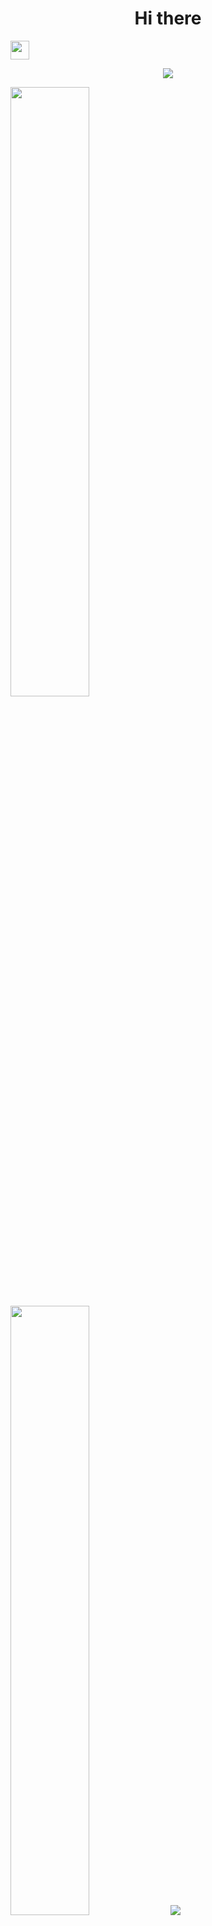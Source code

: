 <h1 align="center">Hi there </h1> <img src="https://media.giphy.com/media/hvRJCLFzcasrR4ia7z/giphy.gif" width="30px">

<p align="center">
  <img src="https://media.giphy.com/media/PLHXDVAtmigIXZEOGa/giphy.gif" />
</p>


<img height="50%" width="auto" src ="https://github-readme-stats.vercel.app/api?username=venmovs&show_icons=true&count_private=true&theme=darcula&hide_border=true&hide=issues,contribs&bg_color=00000000">

<img height="50%" width="auto" src ="https://github-readme-stats.vercel.app/api/top-langs/?username=venmovs&layout=compact&hide_border=true&theme=darcula&bg_color=00000000&langs_count=10">

<img src ="https://github-readme-streak-stats.herokuapp.com?user=venmovs&theme=darcula&hide_border=true&background=FFFFFF00">




<h2 align="left">Skills:</h2>

![JavaScript](https://img.shields.io/badge/javascript-%23323330.svg?style=for-the-badge&logo=javascript&logoColor=%23F7DF1E) ![TypeScript](https://img.shields.io/badge/typescript-%23007ACC.svg?style=for-the-badge&logo=typescript&logoColor=white) ![React](https://img.shields.io/badge/react-%2320232a.svg?style=for-the-badge&logo=react&logoColor=%2361DAFB) ![Jest](https://img.shields.io/badge/-jest-%23C21325?style=for-the-badge&logo=jest&logoColor=white) ![React Query](https://img.shields.io/badge/-React%20Query-FF4154?style=for-the-badge&logo=react%20query&logoColor=white) ![Redux](https://img.shields.io/badge/redux-%23593d88.svg?style=for-the-badge&logo=redux&logoColor=white) ![React Router](https://img.shields.io/badge/React_Router-CA4245?style=for-the-badge&logo=react-router&logoColor=white) ![Vue.js](https://img.shields.io/badge/vuejs-%2335495e.svg?style=for-the-badge&logo=vuedotjs&logoColor=%234FC08D) ![HTML5](https://img.shields.io/badge/html5-%23E34F26.svg?style=for-the-badge&logo=html5&logoColor=white) ![NodeJS](https://img.shields.io/badge/node.js-6DA55F?style=for-the-badge&logo=node.js&logoColor=white) ![Express.js](https://img.shields.io/badge/express.js-%23404d59.svg?style=for-the-badge&logo=express&logoColor=%2361DAFB) ![Webpack](https://img.shields.io/badge/webpack-%238DD6F9.svg?style=for-the-badge&logo=webpack&logoColor=black) ![Gulp](https://img.shields.io/badge/GULP-%23CF4647.svg?style=for-the-badge&logo=gulp&logoColor=white) ![MUI](https://img.shields.io/badge/MUI-%230081CB.svg?style=for-the-badge&logo=mui&logoColor=white) ![Bootstrap](https://img.shields.io/badge/bootstrap-%23563D7C.svg?style=for-the-badge&logo=bootstrap&logoColor=white) ![Ant-Design](https://img.shields.io/badge/-AntDesign-%230170FE?style=for-the-badge&logo=ant-design&logoColor=white) ![TailwindCSS](https://img.shields.io/badge/tailwindcss-%2338B2AC.svg?style=for-the-badge&logo=tailwind-css&logoColor=white)


<h2 align="left">Let's get connected:</h2>

<p align="left">
  <a href="https://t.me/venmovs" target="_blank" rel="noreferrer"> <img src="https://cdn.worldvectorlogo.com/logos/telegram.svg" alt="telegram" width="40" height="40"/> </a>
</p>

